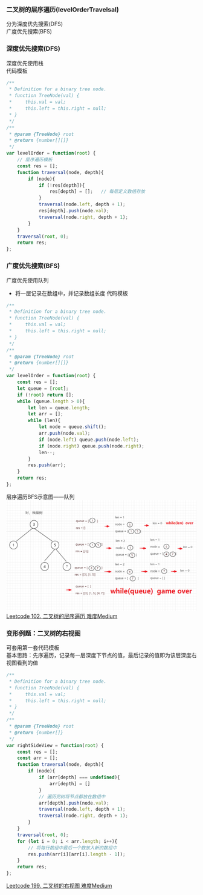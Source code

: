 ### 二叉树的层序遍历(levelOrderTravelsal)
分为深度优先搜索(DFS)  
广度优先搜索(BFS)  


### 深度优先搜索(DFS)  
深度优先使用栈  
代码模板

```javascript
/**
 * Definition for a binary tree node.
 * function TreeNode(val) {
 *     this.val = val;
 *     this.left = this.right = null;
 * }
 */
/**
 * @param {TreeNode} root
 * @return {number[][]}
 */
var levelOrder = function(root) {
    // 层序遍历模板
    const res = [];
    function traversal(node, depth){
        if (node){
            if (!res[depth]){
                res[depth] = [];   // 每层定义数组存放
            }
            traversal(node.left, depth + 1);
            res[depth].push(node.val);
            traversal(node.right, depth + 1);
        }
    }
    traversal(root, 0);
    return res;
};
```  

### 广度优先搜索(BFS)  
广度优先使用队列  
- 将一层记录在数组中，并记录数组长度
代码模板

```javascript
/**
 * Definition for a binary tree node.
 * function TreeNode(val) {
 *     this.val = val;
 *     this.left = this.right = null;
 * }
 */
/**
 * @param {TreeNode} root
 * @return {number[][]}
 */
var levelOrder = function(root) {
    const res = [];
    let queue = [root];  
    if (!root) return [];
    while (queue.length > 0){
        let len = queue.length;
        let arr = [];
        while (len){
            let node = queue.shift();
            arr.push(node.val);
            if (node.left) queue.push(node.left);
            if (node.right) queue.push(node.right);
            len--;
        }
        res.push(arr);
    }      
    return res;
};
```  
层序遍历BFS示意图——队列
![层序遍历BFS示意图——队列](https://github.com/Zpadger/Frontend/blob/master/Algorithm/res/%E5%B1%82%E5%BA%8F%E9%81%8D%E5%8E%86BFS.png)
[Leetcode 102. 二叉树的层序遍历 难度Medium](https://leetcode-cn.com/problems/binary-tree-level-order-traversal/)  

### 变形例题：二叉树的右视图  
可套用第一套代码模板  
基本思路：先序遍历，记录每一层深度下节点的值，最后记录的值即为该层深度右视图看到的值

```javascript
/**
 * Definition for a binary tree node.
 * function TreeNode(val) {
 *     this.val = val;
 *     this.left = this.right = null;
 * }
 */
/**
 * @param {TreeNode} root
 * @return {number[]}
 */
var rightSideView = function(root) {
    const res = [];
    const arr = [];
    function traversal(node, depth){
        if (node){
            if (arr[depth] === undefined){
                arr[depth] = []
            }
            // 遍历完树将节点都放在数组中
            arr[depth].push(node.val);
            traversal(node.left, depth + 1);
            traversal(node.right, depth + 1);
        }
    }
    traversal(root, 0);
    for (let i = 0; i < arr.length; i++){
        // 将每行数组中最后一个数放入新的数组中
        res.push(arr[i][arr[i].length - 1]);
    }
    return res;
};
```  
[Leetcode 199. 二叉树的右视图 难度Medium](https://leetcode-cn.com/problems/binary-tree-right-side-view/)
